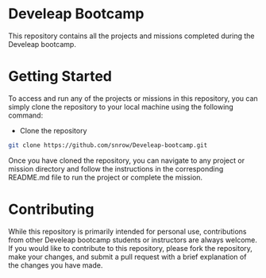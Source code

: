 # Develeap Bootcamp

This repository contains all the projects and missions completed during the Develeap bootcamp.


# Getting Started
To access and run any of the projects or missions in this repository, you can simply clone the repository to your local machine using the following command:

- Clone the repository
```bash
git clone https://github.com/snrow/Develeap-bootcamp.git
```

Once you have cloned the repository, you can navigate to any project or mission directory and follow the instructions in the corresponding README.md file to run the project or complete the mission.

# Contributing
While this repository is primarily intended for personal use, contributions from other Develeap bootcamp students or instructors are always welcome. If you would like to contribute to this repository, please fork the repository, make your changes, and submit a pull request with a brief explanation of the changes you have made.


